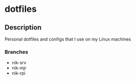 # dotfiles

## Description

Personal dotfiles and configs that I use on my Linux machines

### Branches
* nik-srv
* nik-mjr
* nik-rpi